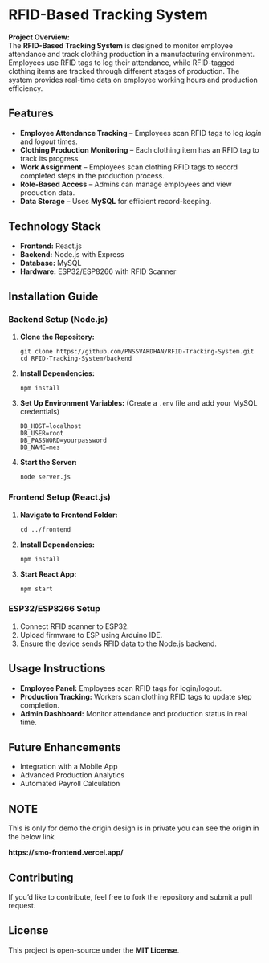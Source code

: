 <h1>RFID-Based Tracking System</h1>

<p><strong>Project Overview:</strong> <br>
The <strong>RFID-Based Tracking System</strong> is designed to monitor employee attendance and track clothing production in a manufacturing environment. Employees use RFID tags to log their attendance, while RFID-tagged clothing items are tracked through different stages of production. The system provides real-time data on employee working hours and production efficiency.
</p>

<h2>Features</h2>
<ul>
  <li><strong>Employee Attendance Tracking</strong> – Employees scan RFID tags to log <em>login</em> and <em>logout</em> times.</li>
  <li><strong>Clothing Production Monitoring</strong> – Each clothing item has an RFID tag to track its progress.</li>
  <li><strong>Work Assignment</strong> – Employees scan clothing RFID tags to record completed steps in the production process.</li>
  <li><strong>Role-Based Access</strong> – Admins can manage employees and view production data.</li>
  <li><strong>Data Storage</strong> – Uses <strong>MySQL</strong> for efficient record-keeping.</li>
</ul>

<h2>Technology Stack</h2>
<ul>
  <li><strong>Frontend:</strong> React.js</li>
  <li><strong>Backend:</strong> Node.js with Express</li>
  <li><strong>Database:</strong> MySQL</li>
  <li><strong>Hardware:</strong> ESP32/ESP8266 with RFID Scanner</li>
</ul>

<h2>Installation Guide</h2>
<h3>Backend Setup (Node.js)</h3>
<ol>
  <li><strong>Clone the Repository:</strong> 
    <pre><code>git clone https://github.com/PNSSVARDHAN/RFID-Tracking-System.git
cd RFID-Tracking-System/backend</code></pre>
  </li>
  <li><strong>Install Dependencies:</strong> 
    <pre><code>npm install</code></pre>
  </li>
  <li><strong>Set Up Environment Variables:</strong> (Create a <code>.env</code> file and add your MySQL credentials)
    <pre><code>DB_HOST=localhost
DB_USER=root
DB_PASSWORD=yourpassword
DB_NAME=mes</code></pre>
  </li>
  <li><strong>Start the Server:</strong> 
    <pre><code>node server.js</code></pre>
  </li>
</ol>

<h3>Frontend Setup (React.js)</h3>
<ol>
  <li><strong>Navigate to Frontend Folder:</strong> 
    <pre><code>cd ../frontend</code></pre>
  </li>
  <li><strong>Install Dependencies:</strong> 
    <pre><code>npm install</code></pre>
  </li>
  <li><strong>Start React App:</strong> 
    <pre><code>npm start</code></pre>
  </li>
</ol>

<h3>ESP32/ESP8266 Setup</h3>
<ol>
  <li>Connect RFID scanner to ESP32.</li>
  <li>Upload firmware to ESP using Arduino IDE.</li>
  <li>Ensure the device sends RFID data to the Node.js backend.</li>
</ol>

<h2>Usage Instructions</h2>
<ul>
  <li><strong>Employee Panel:</strong> Employees scan RFID tags for login/logout.</li>
  <li><strong>Production Tracking:</strong> Workers scan clothing RFID tags to update step completion.</li>
  <li><strong>Admin Dashboard:</strong> Monitor attendance and production status in real time.</li>
</ul>

<h2>Future Enhancements</h2>
<ul>
  <li>Integration with a Mobile App</li>
  <li>Advanced Production Analytics</li>
  <li>Automated Payroll Calculation</li>
</ul>

<h2>NOTE</h2>
<P>This is only for demo the origin design is in private you can see the origin in the below link </P>
<Strong>https://smo-frontend.vercel.app/</Strong>
<h2>Contributing</h2>
<p>If you’d like to contribute, feel free to fork the repository and submit a pull request.</p>

<h2>License</h2>
<p>This project is open-source under the <strong>MIT License</strong>.</p>
